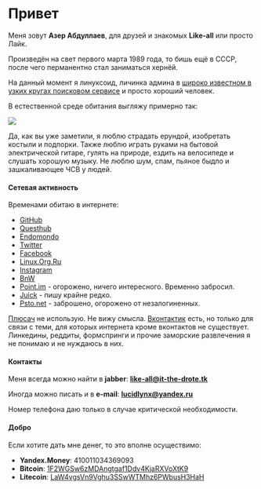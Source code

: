 Привет
======

Меня зовут **Азер Абдуллаев**, для друзей и знакомых **Like-all** или просто Лайк.

Произведён на свет первого марта 1989 года, то бишь ещё в СССР, после чего перманентно стал заниматься хернёй.

На данный момент я линуксоид, личинка админа в [широко известном в узких кругах поисковом сервисе](http://yandex.ru) и просто хороший человек.

В естественной среде обитания выгляжу примерно так:

![](http://distilleryimage7.ak.instagram.com/8b2df858580f11e2b12d22000a9e295b_7.jpg)

Да, как вы уже заметили, я люблю страдать ерундой, изобретать костыли и подпорки. Также люблю играть руками на бытовой электрической гитаре, гулять на природе, ездить на велосипеде и слушать хорошую музыку. Не люблю шум, спам, пьяное быдло и зашкаливающее ЧСВ у людей.

#### Сетевая активность

Временами обитаю в интернете:

+ [GitHub](https://github.com/Like-all)
+ [Questhub](http://questhub.io/player/Buckstabu)
+ [Endomondo](http://www.endomondo.com/profile/10419237)
+ [Twitter](https://twitter.com/lik3a11)
+ [Facebook](https://www.facebook.com/darthbricktop)
+ [Linux.Org.Ru](http://www.linux.org.ru/people/like-all/profile)
+ [Instagram](http://instagram.com/schmerzundtod)
+ [BnW](http://bnw.im/u/like-all)
+ [Point.im](https://like-all.point.im) - огорожено, ничего интересного. Временно забросил.
+ [Juick](http://juick.com/Buckstabu) - пишу крайне редко.
+ [Psto.net](http://like-all.psto.net) - заброшено, огорожено от незалогиненных.

[Плюсач](http://plus.google.com) не использую. Не вижу смысла. [Вконтактик](http://vk.com) есть, но только для связи с теми, для которых интернета кроме вконтактов не существует. Линкедины, реддиты, формспринги и прочие заморские развлечения я не понимаю и не нуждаюсь в них.

#### Контакты

Меня всегда можно найти в **jabber**: **like-all@it-the-drote.tk**

Иногда можно писать и в **e-mail**: **lucidlynx@yandex.ru**

Номер телефона даю только в случае критической необходимости.

#### Добро

Если хотите дать мне денег, то это вполне осуществимо:

+ **Yandex.Money**: 410011034369093
+ **Bitcoin**: [1F2WGSw6zMDAngtgaf1Ddv4KjaRXVoXtK9](bitcoin:1F2WGSw6zMDAngtgaf1Ddv4KjaRXVoXtK9?label=btcpocket)
+ **Litecoin**: [LaW4vgsVn9Vghu3SSwWTMhz6PWbusH3HaH](litecoin:LaW4vgsVn9Vghu3SSwWTMhz6PWbusH3HaH?label=ltcpocket)
